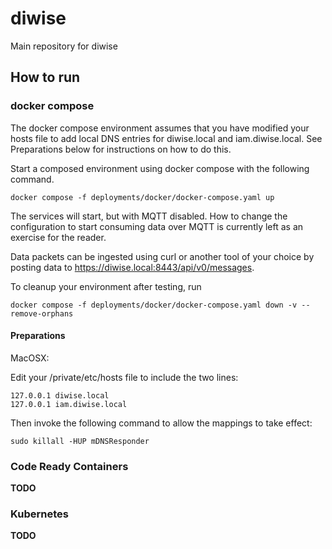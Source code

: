 # diwise

Main repository for diwise

## How to run

### docker compose

The docker compose environment assumes that you have modified your hosts file to add local DNS entries for diwise.local and iam.diwise.local. See Preparations below for instructions on how to do this.

Start a composed environment using docker compose with the following command.

`docker compose -f deployments/docker/docker-compose.yaml up`

The services will start, but with MQTT disabled. How to change the configuration to start consuming data over MQTT is currently left as an exercise for the reader.

Data packets can be ingested using curl or another tool of your choice by posting data to https://diwise.local:8443/api/v0/messages.

To cleanup your environment after testing, run

`docker compose -f deployments/docker/docker-compose.yaml down -v --remove-orphans`

#### Preparations

MacOSX:

Edit your /private/etc/hosts file to include the two lines:

```
127.0.0.1 diwise.local
127.0.0.1 iam.diwise.local
```

Then invoke the following command to allow the mappings to take effect:

```
sudo killall -HUP mDNSResponder
```

### Code Ready Containers

**TODO**

### Kubernetes

**TODO**
